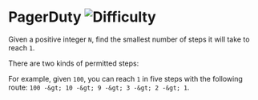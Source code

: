 # PagerDuty ![Difficulty](https://img.shields.io/badge/-EASY-green)
	
Given a positive integer `N`, find the smallest number of steps it will take to reach `1`.
	
There are two kinds of permitted steps:
	




	
For example, given `100`, you can reach `1` in five steps with the following route: `100 -&gt; 10 -&gt; 9 -&gt; 3 -&gt; 2 -&gt; 1`.
	
